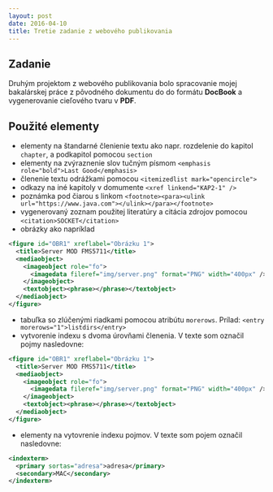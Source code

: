 ```yaml
---
layout: post
date: 2016-04-10
title: Tretie zadanie z webového publikovania
---
```

## Zadanie

Druhým projektom z webového publikovania bolo spracovanie mojej bakalárskej práce z pôvodného dokumentu do do formátu **DocBook** a vygenerovanie cieľového tvaru v **PDF**.

## Použité elementy
- elementy na štandarné členienie textu ako napr. rozdelenie do kapitol `chapter`, a podkapitol pomocou `section`
- elementy na zvýraznenie slov tučným písmom `<emphasis role="bold">Last Good</emphasis>`
- členenie textu odrážkami pomocou `<itemizedlist mark="opencircle">`
- odkazy na iné kapitoly v domumente `<xref linkend="KAP2-1" />`
- poznámka pod čiarou s linkom `<footnote><para><ulink url="https://www.java.com"></ulink></para></footnote>`
- vygenerovaný zoznam použitej literatúry a citácia zdrojov pomocou `<citation>SOCKET</citation>`
- obrázky ako napríklad

```xml
<figure id="OBR1" xreflabel="Obrázku 1">
  <title>Server MOD FMS5711</title>
  <mediaobject>
    <imageobject role="fo">
      <imagedata fileref="img/server.png" format="PNG" width="400px" />
    </imageobject>
    <textobject><phrase></phrase></textobject>
  </mediaobject>
</figure>
```

- tabuľka so zlúčenými riadkami pomocou atribútu `morerows`. Prílad: `<entry morerows="1">listdirs</entry>`
- vytvorenie indexu s dvoma úrovňami členenia. V texte som označil pojmy nasledovne:

```xml
<figure id="OBR1" xreflabel="Obrázku 1">
  <title>Server MOD FMS5711</title>
  <mediaobject>
    <imageobject role="fo">
      <imagedata fileref="img/server.png" format="PNG" width="400px" />
    </imageobject>
    <textobject><phrase></phrase></textobject>
  </mediaobject>
</figure>
```

- elementy na vytovrenie indexu pojmov. V texte som pojem označil nasledovne:

```xml
<indexterm>
  <primary sortas="adresa">adresa</primary>
  <secondary>MAC</secondary>
</indexterm>
```
